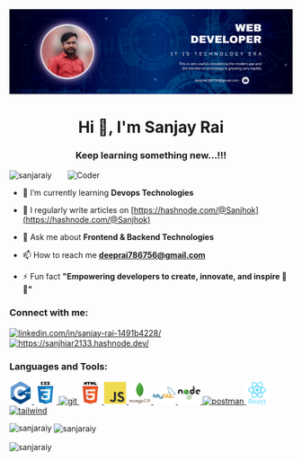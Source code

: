 <img src="./sanjhBanner.png" alt="SanjayBanner"/>
<h1 align="center">Hi 👋, I'm Sanjay Rai</h1>
<h3 align="center">Keep learning something new...!!!</h3>
<img src="https://user-images.githubusercontent.com/69011963/137184767-79a13ec7-1bb3-4341-a6da-3a149c9c159a.gif" alt="Coder" align="right" width="400px"/>
<p align="left"> <img src="https://komarev.com/ghpvc/?username=sanjaraiy&label=Profile%20views&color=0e75b6&style=flat" alt="sanjaraiy" /> </p>

- 🌱 I’m currently learning **Devops Technologies**

- 📝 I regularly write articles on [https://hashnode.com/@Sanjhok](https://hashnode.com/@Sanjhok)

- 💬 Ask me about **Frontend & Backend Technologies**

- 📫 How to reach me **deeprai786756@gmail.com**

- ⚡ Fun fact **"Empowering developers to create, innovate, and inspire 🚀💡"**

<h3 align="left">Connect with me:</h3>
<p align="left">
<a href="https://linkedin.com/in/linkedin.com/in/sanjay-rai-1491b4228/" target="blank"><img align="center" src="https://raw.githubusercontent.com/rahuldkjain/github-profile-readme-generator/master/src/images/icons/Social/linked-in-alt.svg" alt="linkedin.com/in/sanjay-rai-1491b4228/" height="30" width="40" /></a>
<a href="https://hashnode.com/https://sanjhiar2133.hashnode.dev/" target="blank"><img align="center" src="https://raw.githubusercontent.com/rahuldkjain/github-profile-readme-generator/master/src/images/icons/Social/hashnode.svg" alt="https://sanjhiar2133.hashnode.dev/" height="30" width="40" /></a>
</p>

<h3 align="left">Languages and Tools:</h3>
<p align="left"> <a href="https://www.w3schools.com/cpp/" target="_blank" rel="noreferrer"> <img src="https://raw.githubusercontent.com/devicons/devicon/master/icons/cplusplus/cplusplus-original.svg" alt="cplusplus" width="40" height="40"/> </a> <a href="https://www.w3schools.com/css/" target="_blank" rel="noreferrer"> <img src="https://raw.githubusercontent.com/devicons/devicon/master/icons/css3/css3-original-wordmark.svg" alt="css3" width="40" height="40"/> </a> <a href="https://git-scm.com/" target="_blank" rel="noreferrer"> <img src="https://www.vectorlogo.zone/logos/git-scm/git-scm-icon.svg" alt="git" width="40" height="40"/> </a> <a href="https://www.w3.org/html/" target="_blank" rel="noreferrer"> <img src="https://raw.githubusercontent.com/devicons/devicon/master/icons/html5/html5-original-wordmark.svg" alt="html5" width="40" height="40"/> </a> <a href="https://developer.mozilla.org/en-US/docs/Web/JavaScript" target="_blank" rel="noreferrer"> <img src="https://raw.githubusercontent.com/devicons/devicon/master/icons/javascript/javascript-original.svg" alt="javascript" width="40" height="40"/> </a> <a href="https://www.mongodb.com/" target="_blank" rel="noreferrer"> <img src="https://raw.githubusercontent.com/devicons/devicon/master/icons/mongodb/mongodb-original-wordmark.svg" alt="mongodb" width="40" height="40"/> </a> <a href="https://www.mysql.com/" target="_blank" rel="noreferrer"> <img src="https://raw.githubusercontent.com/devicons/devicon/master/icons/mysql/mysql-original-wordmark.svg" alt="mysql" width="40" height="40"/> </a> <a href="https://nodejs.org" target="_blank" rel="noreferrer"> <img src="https://raw.githubusercontent.com/devicons/devicon/master/icons/nodejs/nodejs-original-wordmark.svg" alt="nodejs" width="40" height="40"/> </a> <a href="https://postman.com" target="_blank" rel="noreferrer"> <img src="https://www.vectorlogo.zone/logos/getpostman/getpostman-icon.svg" alt="postman" width="40" height="40"/> </a> <a href="https://reactjs.org/" target="_blank" rel="noreferrer"> <img src="https://raw.githubusercontent.com/devicons/devicon/master/icons/react/react-original-wordmark.svg" alt="react" width="40" height="40"/> </a> <a href="https://tailwindcss.com/" target="_blank" rel="noreferrer"> <img src="https://www.vectorlogo.zone/logos/tailwindcss/tailwindcss-icon.svg" alt="tailwind" width="40" height="40"/> </a> </p>

<p><img align="left" src="https://github-readme-stats.vercel.app/api/top-langs?username=sanjaraiy&show_icons=true&locale=en&layout=compact" alt="sanjaraiy" /></p>

<p>&nbsp;<img align="center" src="https://github-readme-stats.vercel.app/api?username=sanjaraiy&show_icons=true&locale=en" alt="sanjaraiy" /></p>

<p><img align="center" src="https://github-readme-streak-stats.herokuapp.com/?user=sanjaraiy&" alt="sanjaraiy" /></p>
